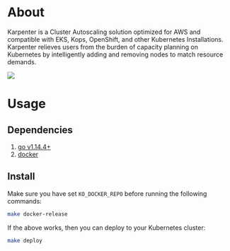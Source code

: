 # About
Karpenter is a Cluster Autoscaling solution optimized for AWS and compatible with EKS, Kops, OpenShift, and other Kubernetes Installations. Karpenter relieves users from the burden of capacity planning on Kubernetes by intelligently adding and removing nodes to match resource demands.

![](./docs/logo.jpeg)
# Usage
## Dependencies

1. [go v1.14.4+](https://golang.org/dl/)
2. [docker](https://docs.docker.com/install/)

## Install

Make sure you have set `KO_DOCKER_REPO` before running the following commands:

```bash
make docker-release
```

If the above works, then you can deploy to your Kubernetes cluster:

```bash
make deploy 
```

